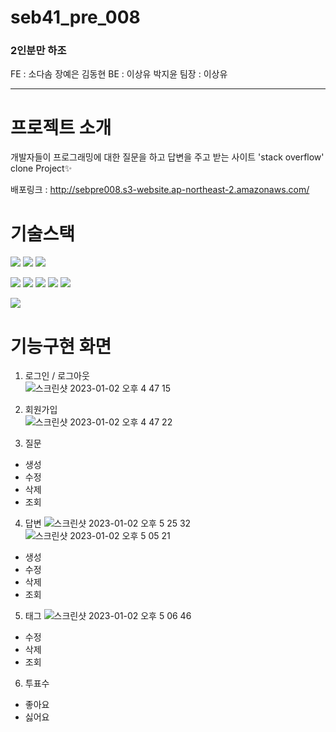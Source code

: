 # seb41_pre_008

### 2인분만 하조
FE : 소다솜 장예은 김동현
BE : 이상유 박지윤
팀장 : 이상유

-------

# 프로젝트 소개
개발자들이 프로그래밍에 대한 질문을 하고 답변을 주고 받는 사이트 'stack overflow' clone Project✨

배포링크 : http://sebpre008.s3-website.ap-northeast-2.amazonaws.com/

# 기술스택
<img src="https://img.shields.io/badge/javascript-F7DF1E?style=for-the-badge&logo=javascript&logoColor=black"> <img src="https://img.shields.io/badge/react-61DAFB?style=for-the-badge&logo=react&logoColor=black"> <img src="https://img.shields.io/badge/styledcomponents-DB7093?style=for-the-badge&logo=styled-components&logoColor=black">

<img src="https://img.shields.io/badge/java-007396?style=for-the-badge&logo=java&logoColor=white"> <img src="https://img.shields.io/badge/spring-6DB33F?style=for-the-badge&logo=spring&logoColor=white"> <img src="https://img.shields.io/badge/springboot-6DB33F?style=for-the-badge&logo=springboot&logoColor=white"> <img src="https://img.shields.io/badge/springsecurity-6DB33F?style=for-the-badge&logo=springsecurity&logoColor=white"> <img src="https://img.shields.io/badge/mysql-4479A1?style=for-the-badge&logo=mysql&logoColor=white">

<img src="https://img.shields.io/badge/amazonaws-232F3E?style=for-the-badge&logo=amazonaws&logoColor=white">

# 기능구현 화면
1. 로그인 / 로그아웃 <br/>
![스크린샷 2023-01-02 오후 4 47 15](https://user-images.githubusercontent.com/67542755/210205254-002c6063-ee26-4c0d-94bb-30517e9a8c17.png)

2. 회원가입 <br/>
![스크린샷 2023-01-02 오후 4 47 22](https://user-images.githubusercontent.com/67542755/210205261-63d2d0cd-ff0e-49ad-943c-702430622078.png)


3. 질문
  - 생성
  - 수정
  - 삭제
  - 조회
4. 답변
![스크린샷 2023-01-02 오후 5 25 32](https://user-images.githubusercontent.com/73947931/210208792-0f6b2180-c459-4c2b-82f4-2149e36c5479.png)
![스크린샷 2023-01-02 오후 5 05 21](https://user-images.githubusercontent.com/73947931/210208851-221d22d1-9f19-4abf-904a-00788b85a9bc.png)
  - 생성
  - 수정
  - 삭제
  - 조회
5. 태그
![스크린샷 2023-01-02 오후 5 06 46](https://user-images.githubusercontent.com/73947931/210208659-b38cc51f-2f3d-4e1c-81bb-a165febf485e.png)
  - 수정
  - 삭제
  - 조회
6. 투표수
  - 좋아요 
  - 싫어요
